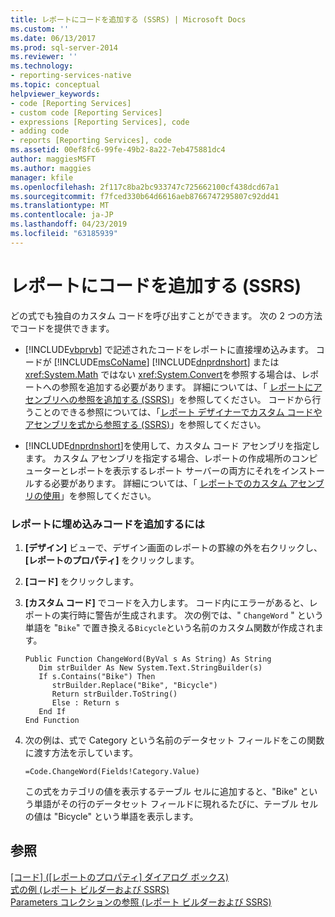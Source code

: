 ```yaml
---
title: レポートにコードを追加する (SSRS) | Microsoft Docs
ms.custom: ''
ms.date: 06/13/2017
ms.prod: sql-server-2014
ms.reviewer: ''
ms.technology:
- reporting-services-native
ms.topic: conceptual
helpviewer_keywords:
- code [Reporting Services]
- custom code [Reporting Services]
- expressions [Reporting Services], code
- adding code
- reports [Reporting Services], code
ms.assetid: 00ef8fc6-99fe-49b2-8a22-7eb475881dc4
author: maggiesMSFT
ms.author: maggies
manager: kfile
ms.openlocfilehash: 2f117c8ba2bc933747c725662100cf438dcd67a1
ms.sourcegitcommit: f7fced330b64d6616aeb8766747295807c92dd41
ms.translationtype: MT
ms.contentlocale: ja-JP
ms.lasthandoff: 04/23/2019
ms.locfileid: "63185939"
---
```

# <a name="add-code-to-a-report-ssrs"></a>レポートにコードを追加する (SSRS)
  どの式でも独自のカスタム コードを呼び出すことができます。 次の 2 つの方法でコードを提供できます。  
  
-   [!INCLUDE[vbprvb](../../includes/vbprvb-md.md)] で記述されたコードをレポートに直接埋め込みます。 コードが [!INCLUDE[msCoName](../../includes/msconame-md.md)] [!INCLUDE[dnprdnshort](../../includes/dnprdnshort-md.md)] または <xref:System.Math> ではない <xref:System.Convert>を参照する場合は、レポートへの参照を追加する必要があります。 詳細については、「 [レポートにアセンブリへの参照を追加する &#40;SSRS&#41;](add-an-assembly-reference-to-a-report-ssrs.md)」を参照してください。 コードから行うことのできる参照については、「[レポート デザイナーでカスタム コードやアセンブリを式から参照する &#40;SSRS&#41;](custom-code-and-assembly-references-in-expressions-in-report-designer-ssrs.md)」を参照してください。  
  
-   [!INCLUDE[dnprdnshort](../../includes/dnprdnshort-md.md)]を使用して、カスタム コード アセンブリを指定します。 カスタム アセンブリを指定する場合、レポートの作成場所のコンピューターとレポートを表示するレポート サーバーの両方にそれをインストールする必要があります。 詳細については、「 [レポートでのカスタム アセンブリの使用](../custom-assemblies/using-custom-assemblies-with-reports.md)」を参照してください。  
  
### <a name="to-add-embedded-code-to-a-report"></a>レポートに埋め込みコードを追加するには  
  
1.  **[デザイン]** ビューで、デザイン画面のレポートの罫線の外を右クリックし、 **[レポートのプロパティ]** をクリックします。  
  
2.  **[コード]** をクリックします。  
  
3.  **[カスタム コード]** でコードを入力します。 コード内にエラーがあると、レポートの実行時に警告が生成されます。 次の例では、" `ChangeWord` " という単語を "`Bike`" で置き換える`Bicycle`という名前のカスタム関数が作成されます。  
  
    ```  
    Public Function ChangeWord(ByVal s As String) As String  
       Dim strBuilder As New System.Text.StringBuilder(s)  
       If s.Contains("Bike") Then  
          strBuilder.Replace("Bike", "Bicycle")  
          Return strBuilder.ToString()  
          Else : Return s  
       End If  
    End Function  
    ```  
  
4.  次の例は、式で Category という名前のデータセット フィールドをこの関数に渡す方法を示しています。  
  
    ```  
    =Code.ChangeWord(Fields!Category.Value)  
    ```  
  
     この式をカテゴリの値を表示するテーブル セルに追加すると、"Bike" という単語がその行のデータセット フィールドに現れるたびに、テーブル セルの値は "Bicycle" という単語を表示します。  
  
## <a name="see-also"></a>参照  
 [[コード] ([レポートのプロパティ] ダイアログ ボックス)](../report-properties-dialog-box-code.md)   
 [式の例 (レポート ビルダーおよび SSRS)](expression-examples-report-builder-and-ssrs.md)   
 [Parameters コレクションの参照 (レポート ビルダーおよび SSRS)](built-in-collections-parameters-collection-references-report-builder.md)  
  
  
